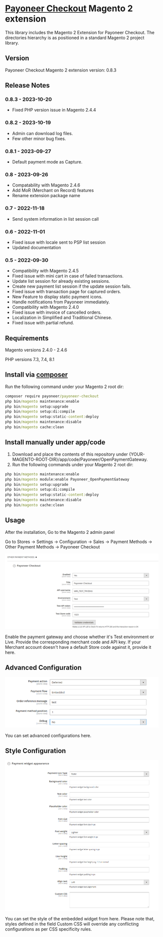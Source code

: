 # [Payoneer Checkout](https://checkoutdocs.payoneer.com/docs/integrate-with-magento/) Magento 2 extension

This library includes the Magento 2 Extension for Payoneer Checkout. The directories hierarchy is as positioned in a standard Magento 2 project library.

## Version

Payoneer Checkout Magento 2 extension version: 0.8.3

## Release Notes

### 0.8.3 - 2023-10-20

- Fixed PHP version issue in Magento 2.4.4

### 0.8.2 - 2023-10-19

- Admin can download log files.
- Few other minor bug fixes.

### 0.8.1 - 2023-09-27

- Default payment mode as Capture.

### 0.8 - 2023-09-26

- Compatability with Magento 2.4.6
- Add MoR (Merchant on Record) features
- Rename extension package name

### 0.7 - 2022-11-18

- Send system information in list session call

### 0.6 - 2022-11-01

- Fixed issue with locale sent to PSP list session
- Updated documentation

### 0.5 - 2022-09-30

- Compatibility with Magento 2.4.5
- Fixed issue with mini cart in case of failed transactions.
- Update list session for already existing sessions.
- Create new payment list session if the update session fails.
- Fixed issue with transaction page for captured orders.
- New Feature to display static payment icons.
- Handle notifications from Payoneer immediately.
- Compatibility with Magento 2.4.0
- Fixed issue with invoice of cancelled orders.
- Localization in Simplified and Traditional Chinese.
- Fixed issue with partial refund.

## Requirements

Magento versions 2.4.0 - 2.4.6

PHP versions 7.3, 7.4, 8.1

## Install via [composer](https://getcomposer.org/download/)

Run the following command under your Magento 2 root dir:

```cmd
composer require payoneer/payoneer-checkout
php bin/magento maintenance:enable
php bin/magento setup:upgrade
php bin/magento setup:di:compile
php bin/magento setup:static-content:deploy
php bin/magento maintenance:disable
php bin/magento cache:clean
```

## Install manually under app/code

1. Download and place the contents of this repository under {YOUR-MAGENTO-ROOT-DIR}/app/code/Payoneer/OpenPaymentGateway.
2. Run the following commands under your Magento 2 root dir:

```cmd
php bin/magento maintenance:enable
php bin/magento module:enable Payoneer_OpenPaymentGateway
php bin/magento setup:upgrade
php bin/magento setup:di:compile
php bin/magento setup:static-content:deploy
php bin/magento maintenance:disable
php bin/magento cache:clean
```

## Usage

After the installation, Go to the Magento 2 admin panel

Go to Stores -> Settings -> Configuration -> Sales -> Payment Methods -> Other Payment Methods -> Payoneer Checkout

![Payoneer Checkout Configuration](docs/img/payoneer_config.png)

Enable the payment gateway and choose whether it's Test environment or Live. Provide the corresponding merchant code and API key. If your Merchant account doesn't have a default Store code against it, provide it here.

## Advanced Configuration

![Payoneer Checkout Advanced Configuration](docs/img/payoneer_advanced_config.png)

You can set advanced configurations here.

## Style Configuration

![Payoneer Checkout Style Configuration](docs/img/payoneer_style_config.png)

You can set the style of the embedded widget from here. Please note that, styles defined in the field Custom CSS will override any conflicting configurations as per CSS specificity rules.
